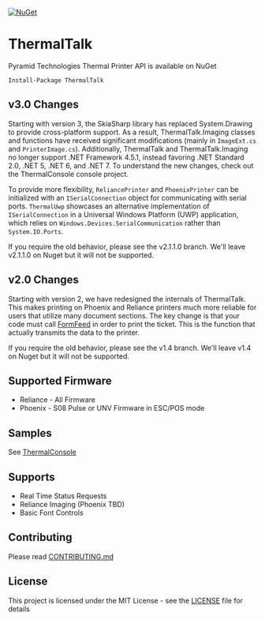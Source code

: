 [![NuGet](https://img.shields.io/nuget/v/ThermalTalk.svg)](https://www.nuget.org/packages/ThermalTalk/)

# ThermalTalk
Pyramid Technologies Thermal Printer API is available on NuGet

    Install-Package ThermalTalk

## v3.0 Changes

Starting with version 3, the SkiaSharp library has replaced System.Drawing to provide cross-platform support.
As a result, ThermalTalk.Imaging classes and functions have received significant modifications
(mainly in `ImageExt.cs` and `PrinterImage.cs`).
Additionally, ThermalTalk and ThermalTalk.Imaging no longer support .NET Framework 4.5.1, instead favoring
.NET Standard 2.0, .NET 5, .NET 6, and .NET 7.
To understand the new changes, check out the ThermalConsole console project.

To provide more flexibility, `ReliancePrinter` and `PhoenixPrinter` can be initialized with an `ISerialConnection`
object for communicating with serial ports. `ThermalUwp` showcases an alternative implementation of `ISerialConnection`
in a Universal Windows Platform (UWP) application, which relies on `Windows.Devices.SerialCommunication` rather than
`System.IO.Ports`.

If you require the old behavior, please see the v2.1.1.0 branch. We'll leave v2.1.1.0 on Nuget but it will not be supported.

## v2.0 Changes

Starting with version 2, we have redesigned the internals of ThermalTalk. This makes printing on Phoenix and Reliance printers
much more reliable for users that utilize many document sections. The key change is that your code must call [FormFeed](https://github.com/PyramidTechnologies/ThermalTalk/blob/master/ThermalTalk/IPrinter.cs#L160) 
in order to print the ticket. This is the function that actually transmits the data to the printer.

If you require the old behavior, please see the v1.4 branch. We'll leave v1.4 on Nuget but it will not be supported.

## Supported Firmware

* Reliance - All Firmware
* Phoenix - S08 Pulse or UNV Firmware in ESC/POS mode

## Samples
See [ThermalConsole](ThermalConsole)

## Supports
* Real Time Status Requests
* Reliance Imaging (Phoenix TBD)
* Basic Font Controls

## Contributing

Please read [CONTRIBUTING.md](CONTRIBUTING.md)

## License

This project is licensed under the MIT License - see the [LICENSE](LICENSE) file for details
